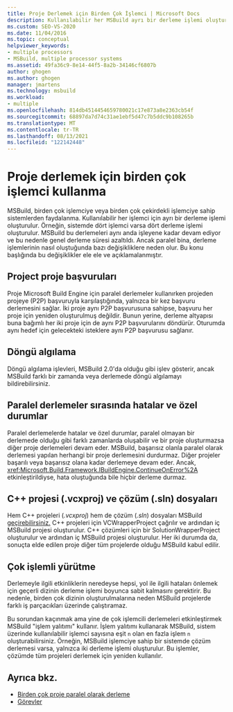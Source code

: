 ```yaml
---
title: Proje Derlemek için Birden Çok İşlemci | Microsoft Docs
description: Kullanılabilir her MSBuild ayrı bir derleme işlemi oluşturarak birden çok işlemciye veya çekirdeke sahip sistemlerden nasıl faydalanıyor?
ms.custom: SEO-VS-2020
ms.date: 11/04/2016
ms.topic: conceptual
helpviewer_keywords:
- multiple processors
- MSBuild, multiple processor systems
ms.assetid: 49fa36c9-8e14-44f5-8a2b-34146cf6807b
author: ghogen
ms.author: ghogen
manager: jmartens
ms.technology: msbuild
ms.workload:
- multiple
ms.openlocfilehash: 814db4514454659780021c17e873a8e2363cb54f
ms.sourcegitcommit: 68897da7d74c31ae1ebf5d47c7b5ddc9b108265b
ms.translationtype: MT
ms.contentlocale: tr-TR
ms.lasthandoff: 08/13/2021
ms.locfileid: "122142448"
---
```

# <a name="use-multiple-processors-to-build-projects"></a>Proje derlemek için birden çok işlemci kullanma

MSBuild, birden çok işlemciye veya birden çok çekirdekli işlemciye sahip sistemlerden faydalanma. Kullanılabilir her işlemci için ayrı bir derleme işlemi oluşturulur. Örneğin, sistemde dört işlemci varsa dört derleme işlemi oluşturulur. MSBuild bu derlemeleri aynı anda işleyene kadar devam ediyor ve bu nedenle genel derleme süresi azaltıldı. Ancak paralel bina, derleme işlemlerinin nasıl oluştuğunda bazı değişikliklere neden olur. Bu konu başlığında bu değişiklikler ele ele ve açıklamalanmıştır.

## <a name="project-to-project-references"></a>Project proje başvuruları

 Proje Microsoft Build Engine için paralel derlemeler kullanırken projeden projeye (P2P) başvuruyla karşılaştığında, yalnızca bir kez başvuru derlemesini sağlar. İki proje aynı P2P başvurusuna sahipse, başvuru her proje için yeniden oluşturulmuş değildir. Bunun yerine, derleme altyapısı buna bağımlı her iki proje için de aynı P2P başvurularını döndürür. Oturumda aynı hedef için gelecekteki isteklere aynı P2P başvurusu sağlanır.

## <a name="cycle-detection"></a>Döngü algılama

 Döngü algılama işlevleri, MSBuild 2.0'da olduğu gibi işlev gösterir, ancak MSBuild farklı bir zamanda veya derlemede döngü algılamayı bildirebilirsiniz.

## <a name="errors-and-exceptions-during-parallel-builds"></a>Paralel derlemeler sırasında hatalar ve özel durumlar

 Paralel derlemelerde hatalar ve özel durumlar, paralel olmayan bir derlemede olduğu gibi farklı zamanlarda oluşabilir ve bir proje oluşturmazsa diğer proje derlemeleri devam eder. MSBuild, başarısız olanla paralel olarak derlemesi yapılan herhangi bir proje derlemesini durdurmaz. Diğer projeler başarılı veya başarısız olana kadar derlemeye devam eder. Ancak, <xref:Microsoft.Build.Framework.IBuildEngine.ContinueOnError%2A> etkinleştirildiyse, hata oluştuğunda bile hiçbir derleme durmaz.

## <a name="c-project-vcxproj-and-solution-sln-files"></a>C++ projesi (.vcxproj) ve çözüm (.sln) dosyaları

 Hem C++ projeleri (*.vcxproj*) hem de çözüm (*.sln*) dosyaları MSBuild [geçirebilirsiniz.](../msbuild/msbuild-task.md) C++ projeleri için VCWrapperProject çağrılır ve ardından iç MSBuild projesi oluşturulur. C++ çözümleri için bir SolutionWrapperProject oluşturulur ve ardından iç MSBuild projesi oluşturulur. Her iki durumda da, sonuçta elde edilen proje diğer tüm projelerde olduğu MSBuild kabul edilir.

## <a name="multi-process-execution"></a>Çok işlemli yürütme

 Derlemeyle ilgili etkinliklerin neredeyse hepsi, yol ile ilgili hataları önlemek için geçerli dizinin derleme işlemi boyunca sabit kalmasını gerektirir. Bu nedenle, birden çok dizinin oluşturulmalarına neden MSBuild projelerde farklı iş parçacıkları üzerinde çalıştıramaz.

 Bu sorundan kaçınmak ama yine de çok işlemcili derlemeleri etkinleştirmek MSBuild "işlem yalıtımı" kullanır. İşlem yalıtımı kullanarak MSBuild, sistem üzerinde kullanılabilir işlemci sayısına eşit `n` olan en fazla işlem `n` oluşturabilirsiniz. Örneğin, MSBuild işlemciye sahip bir sistemde çözüm derlemesi varsa, yalnızca iki derleme işlemi oluşturulur. Bu işlemler, çözümde tüm projeleri derlemek için yeniden kullanılır.

## <a name="see-also"></a>Ayrıca bkz.

- [Birden çok proje paralel olarak derleme](../msbuild/building-multiple-projects-in-parallel-with-msbuild.md)
- [Görevler](../msbuild/msbuild-tasks.md)
